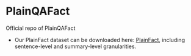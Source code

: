 # PlainQAFact
Official repo of PlainQAFact

- Our PlainFact dataset can be downloaded here: [PlainFact]([https://github.com/thunlp/OpenPrompt](https://drive.google.com/drive/folders/1mbb06BbZWogweoxc1I5AE7I7m13qhiRL?usp=sharing)), including sentence-level and summary-level granularities.
